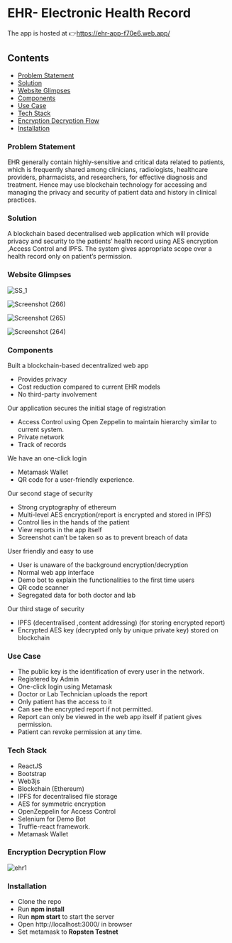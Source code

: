 # EHR- Electronic Health Record

The app is hosted at :point_right:https://ehr-app-f70e6.web.app/

## Contents
- [Problem Statement](Problem-Statement)
- [Solution](Solution)
- [Website Glimpses](Website-Glimpses)
- [Components](Components)
- [Use Case](Use-Case)
- [Tech Stack](url)
- [Encryption Decryption Flow](Encryption-Decryption-Flow)
- [Installation](Installation)


### Problem Statement

EHR generally contain highly-sensitive and critical data related to patients, which is frequently shared among clinicians, radiologists, healthcare providers, pharmacists, and researchers, for effective diagnosis and treatment. Hence may use blockchain technology for accessing and managing the privacy and security of patient data and history in clinical practices.

### Solution

A blockchain based decentralised web application which will provide privacy and security to the patients’ health record using AES encryption ,Access Control and IPFS. The system gives appropriate scope over a health record only on patient’s permission.

### Website Glimpses
![SS_1](https://user-images.githubusercontent.com/33730790/145254193-96841d59-2266-43e7-8c59-7e4eada3430d.png)


![Screenshot (266)](https://user-images.githubusercontent.com/33730790/145564104-4be338dd-84c0-4c5e-aa6b-386a86023411.png)

![Screenshot (265)](https://user-images.githubusercontent.com/33730790/145564118-891cd563-04ef-4ba7-8c90-770cc2565a64.png)

![Screenshot (264)](https://user-images.githubusercontent.com/33730790/145564134-17fedcc3-72d2-4637-9cb1-872184c7538d.png)



### Components 

Built a blockchain-based decentralized web app <br/>
- Provides privacy <br/>
- Cost reduction compared to current EHR models <br/>
- No third-party involvement <br/>

Our application secures the initial stage of registration <br/>
- Access Control using Open Zeppelin to maintain hierarchy similar to current system.
- Private network
- Track of records 

We have an one-click login <br/>
- Metamask Wallet
- QR code for a user-friendly experience.  

Our second stage of security<br/>
- Strong cryptography of ethereum
- Multi-level AES encryption(report is encrypted and stored in IPFS)
- Control lies in the hands of the patient
- View reports in the app itself
- Screenshot can’t be taken so as to prevent breach of data

User friendly and easy to use<br/>
- User is unaware of the background encryption/decryption 
- Normal web app interface
- Demo bot to explain the functionalities to the first time users
- QR code scanner
- Segregated data for both doctor and lab
            
Our third stage of security<br/>
- IPFS (decentralised ,content addressing) (for storing encrypted report)
- Encrypted AES key (decrypted only by unique private key)  stored on blockchain


### Use Case <br/>
- The public key is the identification of every user in the network.
- Registered by Admin
- One-click login using Metamask
- Doctor or Lab Technician uploads the report
- Only patient has the access to it
- Can see the encrypted report if not permitted.
- Report can only be viewed in the web app itself if patient gives permission.
- Patient can revoke permission at any time.

### Tech Stack
- ReactJS
- Bootstrap
- Web3js
- Blockchain (Ethereum)                   
- IPFS for decentralised file storage
- AES for symmetric encryption
- OpenZeppelin for Access Control
- Selenium for Demo Bot
- Truffle-react framework.
- Metamask Wallet


### Encryption Decryption Flow

![ehr1](https://user-images.githubusercontent.com/33730790/145253215-3523348c-47f8-4a75-88d1-a11ba7c0b6be.png)




### Installation

- Clone the repo
- Run **npm install**
- Run **npm start** to start the server
- Open http://localhost:3000/ in browser
- Set metamask to **Ropsten Testnet**





